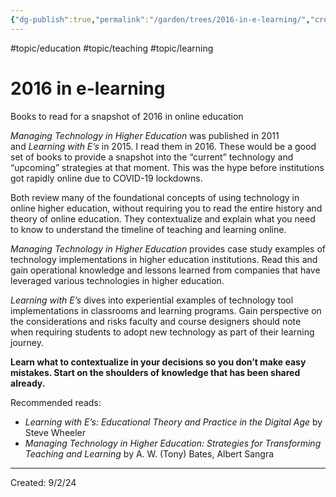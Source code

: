 ```yaml
---
{"dg-publish":true,"permalink":"/garden/trees/2016-in-e-learning/","created":"2024-12-14T14:04:53.447-05:00","updated":"2025-01-31T23:04:45.331-05:00"}
---
```


#topic/education #topic/teaching #topic/learning 
# 2016 in e-learning

Books to read for a snapshot of 2016 in online education

_Managing Technology in Higher Education_ was published in 2011 and _Learning with E’s_ in 2015. I read them in 2016. These would be a good set of books to provide a snapshot into the “current” technology and “upcoming” strategies at that moment. This was the hype before institutions got rapidly online due to COVID-19 lockdowns.

Both review many of the foundational concepts of using technology in online higher education, without requiring you to read the entire history and theory of online education. They contextualize and explain what you need to know to understand the timeline of teaching and learning online.

_Managing Technology in Higher Education_ provides case study examples of technology implementations in higher education institutions. Read this and gain operational knowledge and lessons learned from companies that have leveraged various technologies in higher education.

_Learning with E’s_ dives into experiential examples of technology tool implementations in classrooms and learning programs. Gain perspective on the considerations and risks faculty and course designers should note when requiring students to adopt new technology as part of their learning journey.

**Learn what to contextualize in your decisions so you don’t make easy mistakes. Start on the shoulders of knowledge that has been shared already.**

Recommended reads:

- _Learning with E’s: Educational Theory and Practice in the Digital Age_ by Steve Wheeler 
- _Managing Technology in Higher Education: Strategies for Transforming Teaching and Learning_ by A. W. (Tony) Bates, Albert Sangra 

---
Created: 9/2/24